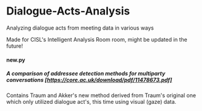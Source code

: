 # Dialogue-Acts-Analysis
Analyzing dialogue acts from meeting data in various ways

Made for CISL's Intelligent Analysis Room room, might be updated in the future!


  #### new.py
  ##### A comparison of addressee detection methods for multiparty conversations [https://core.ac.uk/download/pdf/11478673.pdf]
  Contains Traum and Akker's new method derived from Traum's original one which only utilized dialogue act's, this time using visual (gaze) data.
